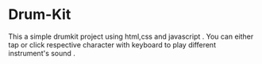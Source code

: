 # Drum-Kit
This a simple drumkit project using html,css and javascript .
You can either tap or click respective character with keyboard to play different instrument's sound .
